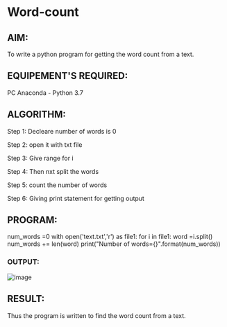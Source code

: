 # Word-count
## AIM:
To write a python program for getting the word count from a text.
## EQUIPEMENT'S REQUIRED: 
PC
Anaconda - Python 3.7
## ALGORITHM: 
Step 1:
Decleare number of words is 0

Step 2:
open it with txt file

Step 3:
Give range for i

Step 4:
Then nxt split the words

Step 5:
count the number of words

Step 6:
Giving print statement for getting output
## PROGRAM:
num_words =0
with open('text.txt','r') as file1:
 for i in file1:
 word =i.split()
 num_words += len(word)
print("Number of words={}".format(num_words))
### OUTPUT:

![image](https://github.com/Jawaharraj27/Word-count/assets/139842416/ecc02940-723f-4bb0-8248-2e2316bdf61d)


## RESULT:
Thus the program is written to find the word count from a text.
